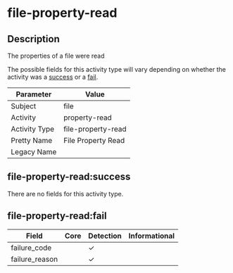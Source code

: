 file-property-read
==================

Description
-----------
The properties of a file were read

The possible fields for this activity type will vary depending on whether the activity was a [success](#file-property-readsuccess) or a [fail](#file-property-readfail).

| Parameter     | Value              |
| ------------- | ------------------ |
| Subject       | file               |
| Activity      | property-read      |
| Activity Type | file-property-read |
| Pretty Name   | File Property Read |
| Legacy Name   |                    |

file-property-read:success
--------------------------

There are no fields for this activity type.


file-property-read:fail
-----------------------

| Field          | Core | Detection | Informational |
| -------------- | ---- | --------- | ------------- |
| failure_code   |      | &#10003;  |               |
| failure_reason |      | &#10003;  |               |